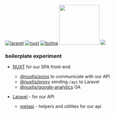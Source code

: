 
[![laravel](https://onecentlin.gallerycdn.vsassets.io/extensions/onecentlin/laravel-extension-pack/0.4.0/1534522609664/Microsoft.VisualStudio.Services.Icons.Default)](https://laravel.com)
[![nuxt](https://storage.googleapis.com/pwa-directory.appspot.com/128_5160839372341248.png)](https://nuxtjs.org/)
[![bulma](https://d2.alternativeto.net/dist/icons/bulma_95302.png?width=128&height=128&mode=crop&upscale=false)](https://bulma.io/)
<a href="https://github.com/acidjazz/metapi"><img src="https://github.com/acidjazz/metapi/raw/master/logo.png" width="128" height="128" /></a>
<a href="https://materialdesignicons.com"><img src="https://ps.w.org/material-design-icons/assets/icon-128x128.png?rev=1153398" /></a>

### boilerplate experiment 

* [NUXT](https://nuxtjs.org) for our SPA front-end
  * [@nuxtjs/axios](https://github.com/nuxt-community/axios-module) to communicate with our API
  * [@nuxtjs/proxy](https://github.com/nuxt-community/proxy-module) sending `/api` to Laravel
  * [@nuxtjs/google-analytics](https://github.com/nuxt-community/analytics-module) GA

* [Laravel](https://laravel.com) - for our API
  * [metapi](https://github.com/acidjazz/metapi) - helpers and utilities for our api

